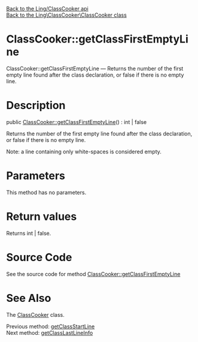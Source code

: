 [Back to the Ling/ClassCooker api](https://github.com/lingtalfi/ClassCooker/blob/master/doc/api/Ling/ClassCooker.md)<br>
[Back to the Ling\ClassCooker\ClassCooker class](https://github.com/lingtalfi/ClassCooker/blob/master/doc/api/Ling/ClassCooker/ClassCooker.md)


ClassCooker::getClassFirstEmptyLine
================



ClassCooker::getClassFirstEmptyLine — Returns the number of the first empty line found after the class declaration, or false if there is no empty line.




Description
================


public [ClassCooker::getClassFirstEmptyLine](https://github.com/lingtalfi/ClassCooker/blob/master/doc/api/Ling/ClassCooker/ClassCooker/getClassFirstEmptyLine.md)() : int | false




Returns the number of the first empty line found after the class declaration, or false if there is no empty line.

Note: a line containing only white-spaces is considered empty.




Parameters
================

This method has no parameters.


Return values
================

Returns int | false.








Source Code
===========
See the source code for method [ClassCooker::getClassFirstEmptyLine](https://github.com/lingtalfi/ClassCooker/blob/master/ClassCooker.php#L529-L543)


See Also
================

The [ClassCooker](https://github.com/lingtalfi/ClassCooker/blob/master/doc/api/Ling/ClassCooker/ClassCooker.md) class.

Previous method: [getClassStartLine](https://github.com/lingtalfi/ClassCooker/blob/master/doc/api/Ling/ClassCooker/ClassCooker/getClassStartLine.md)<br>Next method: [getClassLastLineInfo](https://github.com/lingtalfi/ClassCooker/blob/master/doc/api/Ling/ClassCooker/ClassCooker/getClassLastLineInfo.md)<br>

